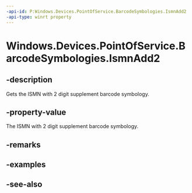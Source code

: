 ----api-id: P:Windows.Devices.PointOfService.BarcodeSymbologies.IsmnAdd2
-api-type: winrt property
---<!-- Property syntaxpublic uint IsmnAdd2 { get; }--># Windows.Devices.PointOfService.BarcodeSymbologies.IsmnAdd2## -descriptionGets the ISMN with 2 digit supplement barcode symbology.## -property-valueThe ISMN with 2 digit supplement barcode symbology.## -remarks## -examples## -see-also